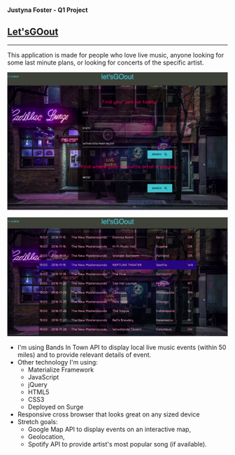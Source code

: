 #### Justyna Foster - Q1 Project 
## [Let'sGOout](http://letsgoout.surge.sh/)
---

This application is made for people who love live music, anyone looking for some last minute plans, or looking for concerts of the specific artist.

![alt text](https://github.com/SoleNero/Q1project/blob/master/readme/main_page.png "Main page")

![alt text](https://github.com/SoleNero/Q1project/blob/master/readme/search_result.png "Search result")

* I'm using Bands In Town API to display local live music events (within 50 miles) and to provide relevant details of event.
* Other technology I'm using:
  * Materialize Framework
  * JavaScript
  * jQuery
  * HTML5
  * CSS3
  * Deployed on Surge
* Responsive cross browser that looks great on any sized device
* Stretch goals: 
  * Google Map API to display events on an interactive map,
  * Geolocation,
  * Spotify API to provide artist's most popular song (if available).

